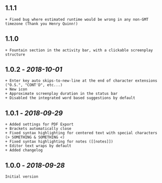 ## **1.1.1**
    + Fixed bug where estimated runtime would be wrong in any non-GMT timezone (Thank you Henry Quinn!)

## **1.1.0**
    + Fountain section in the activity bar, with a clickable screenplay structure

## **1.0.2** - *2018-10-01*
    + Enter key auto skips-to-new-line at the end of character extensions ("O.S.", "CONT'D", etc...)
    + New icon
    + Approximate screenplay duration in the status bar
    + Disabled the integrated word based suggestions by default

## **1.0.1** - *2018-09-29*
    + Added settings for PDF Export
    + Brackets automatically close
    + Fixed syntax highlighting for centered text with special characters (> SOMETHING & SOMETHING <)
    + Fixed syntax highlighting for notes ([[notes]])
    + Editor text wraps by default
    + Added changelog

## **1.0.0** - *2018-09-28*
    Initial version